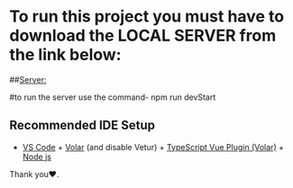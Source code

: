 # To run this project you must have to download the LOCAL SERVER from the link below:

##[Server:](https://github.com/MDMUHIR/TheLocalServer-for-theCarWorld)

#to run the server use the command- npm run devStart

## Recommended IDE Setup

- [VS Code](https://code.visualstudio.com/) + [Volar](https://marketplace.visualstudio.com/items?itemName=Vue.volar) (and disable Vetur) + [TypeScript Vue Plugin (Volar)](https://marketplace.visualstudio.com/items?itemName=Vue.vscode-typescript-vue-plugin) + [Node js](https://nodejs.org/en)

Thank you❤️.
